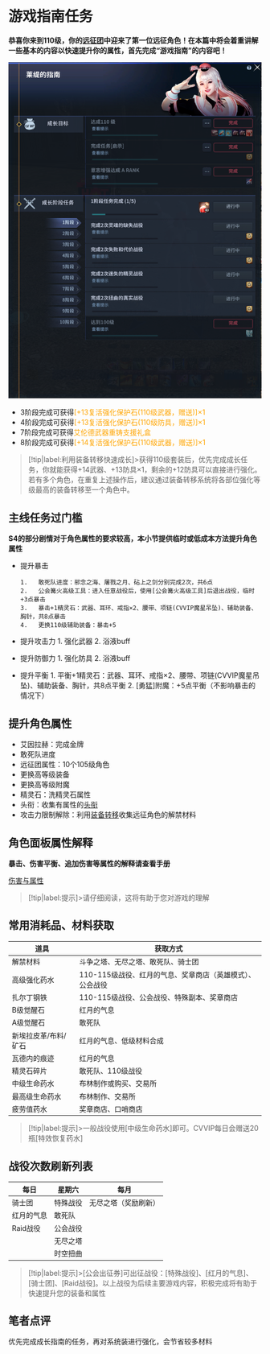 # 游戏指南任务  <!-- {docsify-ignore-all} -->
**恭喜你来到110级，你的[远征团](team/)中迎来了第一位远征角色！在本篇中将会着重讲解一些基本的内容以快速提升你的属性，首先完成“游戏指南”的内容吧！**


![Alt text](image-1.png ':size=40%')
-   3阶段完成可获得<a style="color: orange;">[+13复活强化保护石(110级武器，赠送)]×1</a>
-   4阶段完成可获得<a style="color: orange;">[+13复活强化保护石(110级防具，赠送)]×1</a>
-   7阶段完成可获得<a style="color: orange;">艾伦德武器重铸支援礼盒</a>
-   8阶段完成可获得<a style="color: orange;">[+14复活强化保护石(110级武器，赠送)]×1</a>

> [!tip|label:利用装备转移快速成长]>获得110级套装后，优先完成成长任务，你就能获得+14武器、+13防具×1，剩余的+12防具可以直接进行强化。若有多个角色，在重复上述操作后，建议通过装备转移系统将各部位强化等级最高的装备转移至一个角色中。

## 主线任务过门槛
**S4的部分剧情对于角色属性的要求较高，本小节提供临时或低成本方法提升角色属性**
-   提升暴击

        1.   敢死队进度：邪念之海、屠戮之月、砧上之剑分别完成2次，共6点
        2.   公会篝火高级工具：进入任意战役后，使用[公会篝火高级工具]后退出战役，临时+3点暴击
        3.   暴击+1精灵石：武器、耳环、戒指×2、腰带、项链(CVVIP魔星吊坠)、辅助装备、胸针，共8点暴击
        4.   更换110级辅助装备：暴击+5

-   提升攻击力
        1.   强化武器
        2.   浴液buff

-   提升防御力
        1.   强化防具
        2.   浴液buff

-   提升平衡
        1.   平衡+1精灵石：武器、耳环、戒指×2、腰带、项链(CVVIP魔星吊坠)、辅助装备、胸针，共8点平衡
        2.  [勇猛]附魔：+5点平衡（不影响暴击的情况下）

## 提升角色属性

-   艾因拉赫：完成金牌
-   敢死队进度
-   远征团属性：10个105级角色
-   更换高等级装备
-   更换高等级附魔
-   精灵石：洗精灵石属性
-   头衔：收集有属性的[头衔](title/)
-   攻击力限制解除：利用[装备转移](share/)收集远征角色的解禁材料

## 角色面板属性解释
**暴击、伤害平衡、追加伤害等属性的解释请查看手册**

[伤害与属性](attributes/)

> [!tip|label:提示]>请仔细阅读，这将有助于您对游戏的理解


##  常用消耗品、材料获取

| 道具  | 获取方式 | 
| --------| ----------- |
|解禁材料|斗争之塔、无尽之塔、敢死队、骑士团
|高级强化药水  |  110-115级战役、红月的气息、奖章商店（英雄模式）、公会战役
|扎尔丁钢铁 | 110-115级战役、公会战役、特殊副本、奖章商店
|B级觉醒石  | 红月的气息
|A级觉醒石  | 敢死队
|新埃拉皮革/布料/矿石|红月的气息、低级材料合成
|瓦德内的痕迹|红月的气息
|精灵石碎片|敢死队、110级战役
|中级生命药水  | 布林制作或购买、交易所
|最高级生命药水|布林制作、交易所
|疲劳值药水|奖章商店、口哨商店


> [!tip|label:提示]>一般战役使用[中级生命药水]即可。CVVIP每日会赠送20瓶[特效恢复药水]


## 战役次数刷新列表
| 每日  | 星期六| 每月
| --------| ----------- |----------- |
|骑士团     |  特殊战役    |无尽之塔（奖励刷新）
|红月的气息   |    敢死队
|Raid战役        |       公会战役
|     |        无尽之塔
|               |时空扭曲

> [!tip|label:提示]>[公会出征券]可出征战役：[特殊战役]、[红月的气息]、[骑士团]、[Raid战役]。以上战役为后续主要游戏内容，积极完成将有助于快速提升您的装备和属性

##  笔者点评
优先完成成长指南的任务，再对系统装进行强化，会节省较多材料


